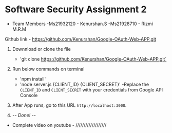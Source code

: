# Software Security Assignment 2

* Team Members
	-Ms21932120 - Kenurshan.S
	-Ms21928710 - Rizmi M.R.M 

Github link - https://github.com/Kenurshan/Google-OAuth-Web-APP.git
1. Downnload or clone the file
	- 'git clone https://github.com/Kenurshan/Google-OAuth-Web-APP.git`
2. Run below commands on terminal
	- 'npm install'
	- 'node server.js {CLIENT_ID} {CLIENT_SECRET}'
 -Replace the `CLIENT_ID` and `CLIENT_SECRET` with your credentials from Google API Console

3. After App runs, go to this URL `http://localhost:3000`.
4. -_- Done! -_-

* Complete video on youtube - ///////////////////
